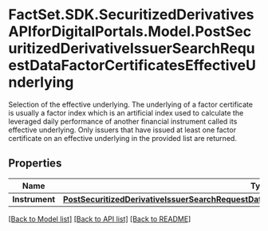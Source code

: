# FactSet.SDK.SecuritizedDerivativesAPIforDigitalPortals.Model.PostSecuritizedDerivativeIssuerSearchRequestDataFactorCertificatesEffectiveUnderlying
Selection of the effective underlying. The underlying of a factor certificate is usually a factor index which is an artificial index used to calculate the leveraged daily performance of another financial instrument called its effective underlying. Only issuers that have issued at least one factor certificate on an effective underlying in the provided list are returned.

## Properties

Name | Type | Description | Notes
------------ | ------------- | ------------- | -------------
**Instrument** | [**PostSecuritizedDerivativeIssuerSearchRequestDataFactorCertificatesEffectiveUnderlyingInstrument**](PostSecuritizedDerivativeIssuerSearchRequestDataFactorCertificatesEffectiveUnderlyingInstrument.md) |  | [optional] 

[[Back to Model list]](../README.md#documentation-for-models) [[Back to API list]](../README.md#documentation-for-api-endpoints) [[Back to README]](../README.md)


